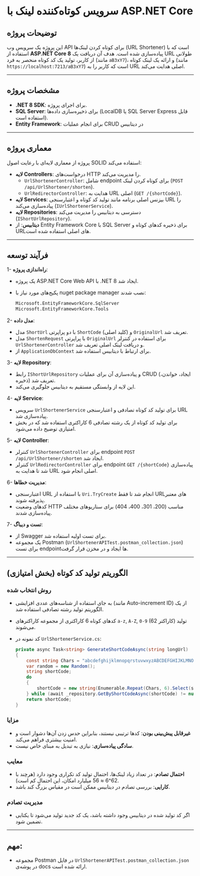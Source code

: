 # سرویس کوتاه‌کننده لینک با ASP.NET Core

## توضیحات پروژه
این پروژه یک سرویس وب API برای کوتاه کردن لینک‌ها (URL Shortener) است که با استفاده از **ASP.NET Core 8** پیاده‌سازی شده است. هدف آن دریافت یک URL طولانی از کاربر، تولید یک کد کوتاه منحصر به فرد (مانند `aB3xY7`)، و ارائه یک لینک کوتاه (مانند `https://localhost:7213/aB3xY7`) است که کاربر را به URL اصلی هدایت می‌کند.

---
## مشخصات پروژه
- **.NET 8 SDK**: برای اجرای پروژه.
- **SQL Server**: برای ذخیره‌سازی داده‌ها (LocalDB یا SQL Server Express قابل استفاده است).
- **Entity Framework**: برای انجام عملیات CRUD در دیتابیس

---

## معماری پروژه
پروژه از معماری لایه‌ای با رعایت اصول SOLID استفاده می‌کند:
- **لایه Controllers**: درخواست‌های HTTP را مدیریت می‌کند.
  - `UrlShortenerController`: شامل endpoint برای کوتاه کردن لینک (`POST /api/UrlShortener/shorten`).
  - `UrlRedirectorController`: هدایت به URL اصلی (`GET /{shortCode}`).
- **لایه Services**: بیزنس اصلی برنامه مانند تولید کد کوتاه و اعتبارسنجی URL را پیاده‌سازی می‌کند (`IUrlShortenerService`).
- **لایه Repositories**: دسترسی به دیتابیس را مدیریت می‌کند (`IShortUrlRepository`).
- **دیتابیس**: از Entity Framework Core با SQL Server برای ذخیره کدهای کوتاه و URLهای اصلی استفاده شده است.

---

## فرآیند توسعه
1- **راه‌اندازی پروژه**:
   - یک پروژه ASP.NET Core Web API با .NET 8 ایجاد شد.
   - پکیج‌های مورد نیاز با nuget package manager نصب شدند:
   
     ```bash
     Microsoft.EntityFrameworkCore.SqlServer
     Microsoft.EntityFrameworkCore.Tools
     ```

2- **مدل داده**:
   - مدل `ShortUrl` با دو پراپرتی `ShortCode` (کلید اصلی) و `OriginalUrl` تعریف شد.
   - مدل `ShortenRequest` با پراپرتی `OriginalUrl` برای استفاده در کنترلر `UrlShortenerController` و دریافت لینک اصلی تعریف شد.
   - از `ApplicationDbContext` برای ارتباط با دیتابیس استفاده شد.

3- **لایه Repository**:
   - رابط `IShortUrlRepository` و پیاده‌سازی آن برای عملیات CRUD (ایجاد، خواندن، ذخیره) تعریف شد.
   - این لایه از وابستگی مستقیم به دیتابیس جلوگیری می‌کند.

4- **لایه Service**:
   - سرویس `UrlShortenerService` برای تولید کد کوتاه تصادفی و اعتبارسنجی URL پیاده‌سازی شد.
   - برای تولید کد کوتاه از یک رشته تصادفی 6 کاراکتری استفاده شد که در بخش امتیازی توضیح داده می‌شود.

5- **لایه Controller**:
   - کنترلر `UrlShortenerController` برای endpoint `POST /api/UrlShortener/shorten` ایجاد شد.
   - کنترلر `UrlRedirectorController` برای endpoint `GET /{shortCode}` پیاده‌سازی شد تا هدایت به URL اصلی انجام شود.

6- **مدیریت خطاها**:
   - اعتبارسنجی URL با استفاده از `Uri.TryCreate` انجام شد تا فقط URLهای معتبر پذیرفته شوند.
   - کدهای وضعیت HTTP مناسب (200، 301، 400، 404) برای سناریوهای مختلف پیاده‌سازی شدند.

7- **تست و دیباگ**:
   - از Swagger برای تست اولیه استفاده شد.
   - یک مجموعه Postman (`UrlShortenerAPITest.postman_collection.json`) برای تست endpointها ایجاد و در مخزن قرار گرفت.


---

## الگوریتم تولید کد کوتاه (بخش امتیازی)
### روش انتخاب شده
- به جای استفاده از شناسه‌های عددی افزایشی (مانند Auto-increment ID) از یک الگوریتم تولید رشته تصادفی استفاده شد.
- کدهای کوتاه 6 کاراکتری از مجموعه کاراکترهای `a-z`, `A-Z`, `0-9` (62 کاراکتر) تولید می‌شوند.
- کد نمونه در `UrlShortenerService.cs`:
 

  ```csharp
  private async Task<string> GenerateShortCodeAsync(string longUrl)
  {
      const string Chars = "abcdefghijklmnopqrstuvwxyzABCDEFGHIJKLMNOPQRSTUVWXYZ0123456789";
      var random = new Random();
      string shortCode;
      do
      {
          shortCode = new string(Enumerable.Repeat(Chars, 6).Select(s => s[random.Next(s.Length)]).ToArray());
      } while (await _repository.GetByShortCodeAsync(shortCode) != null);
      return shortCode;
  }
  ```

### مزایا
- **غیرقابل پیش‌بینی بودن**: کدها ترتیبی نیستند، بنابراین حدس زدن آن‌ها دشوار است و امنیت بیشتری فراهم می‌کند.
- **سادگی پیاده‌سازی**: نیازی به تبدیل به مبنای خاص نیست.

### معایب
- **احتمال تصادم**: در تعداد زیاد لینک‌ها، احتمال تولید کد تکراری وجود دارد (هرچند با 62^6 ≈ 56 میلیارد امکان، این احتمال کم است).
- **کارایی**: بررسی تصادم در دیتابیس ممکن است در مقیاس بزرگ کند باشد.

### مدیریت تصادم
- اگر کد تولید شده در دیتابیس وجود داشته باشد، یک کد جدید تولید می‌شود تا یکتایی تضمین شود.

---

## مهم:
- مجموعه Postman در فایل `UrlShortenerAPITest.postman_collection.json` در پوشه‌ی docs ارائه شده است.
